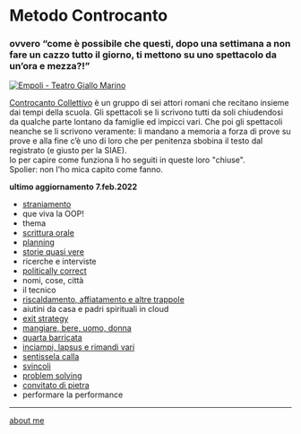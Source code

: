 # Metodo Controcanto  
### ovvero “come è possibile che questi, dopo una settimana a non fare un cazzo tutto il giorno, ti mettono su uno spettacolo da un’ora e mezza?!”

[![]( https://live.staticflickr.com/65535/51783179006_b48dbd8895_c.jpg "Empoli - Teatro Giallo Marino")](https://flic.kr/s/aHBqjzwAJ2) 

[Controcanto Collettivo](https://www.controcantocollettivo.it) è un gruppo di sei attori romani che recitano insieme dai tempi della scuola. Gli spettacoli se li scrivono tutti da soli chiudendosi da qualche parte lontano da famiglie ed impicci vari. Che poi gli spettacoli neanche se li scrivono veramente: li mandano a memoria a forza di prove su prove e alla fine c’è uno di loro che per penitenza sbobina il testo dal registrato (e giusto per la SIAE).  
Io per capire come funziona li ho seguiti in queste loro "chiuse".  
Spolier: non l'ho mica capito come fanno. 

**ultimo aggiornamento 7.feb.2022**  

- [straniamento](https://cacioman.github.io/controcanto010.html)    
- que viva la OOP!   
- thema 
- [scrittura orale](https://cacioman.github.io/controcanto002.html)    
- [planning](https://cacioman.github.io/controcanto012.html)    
- [storie quasi vere](https://cacioman.github.io/controcanto001.html)  
- ricerche e interviste  
- [politically correct](https://cacioman.github.io/controcanto003.html)  
- nomi, cose, città
- il tecnico  
- [riscaldamento, affiatamento e altre trappole](https://cacioman.github.io/controcanto014.html)  
- aiutini da casa e padri spirituali in cloud  
- [exit strategy](https://cacioman.github.io/controcanto007.html)  
- [mangiare, bere, uomo, donna](https://cacioman.github.io/controcanto008.html)  
- [quarta barricata](https://cacioman.github.io/controcanto011.html)  
- [inciampi, lapsus e rimandi vari](https://cacioman.github.io/controcanto005.html)  
- [sentissela calla](https://cacioman.github.io/controcanto004.html)  
- [svincoli](https://cacioman.github.io/controcanto013.html)  
- [problem solving](https://cacioman.github.io/controcanto006.html)  
- [convitato di pietra](https://cacioman.github.io/controcanto009.html)  
- performare la performance  

---  
[about me](https://about.me/cacioman)

